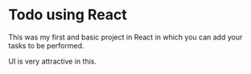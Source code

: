 
# Todo using React 

This was my first and basic project in React in which you can add your tasks to be performed.   

UI is very attractive in this.


     













































 


   
  





 




 





 



 




 














 



















































































